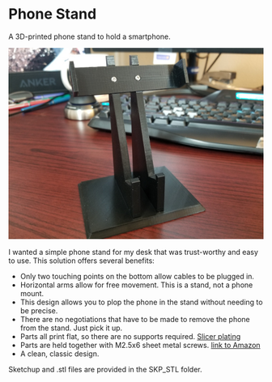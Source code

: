 # Phone Stand
 A 3D-printed phone stand to hold a smartphone.

![The Stand.](./Pics/Scaled_standPic.jpg)

I wanted a simple phone stand for my desk that was trust-worthy and easy to use.  This solution offers several benefits:

- Only two touching points on the bottom allow cables to be plugged in.
- Horizontal arms allow for free movement.  This is a stand, not a phone mount.
- This design allows you to plop the phone in the stand without needing to be precise.
- There are no negotiations that have to be made to remove the phone from the stand.  Just pick it up.
- Parts all print flat, so there are no supports required. [Slicer plating](../blob/master/Pics/Slicer_plating.png)
- Parts are held together with M2.5x6 sheet metal screws. [link to Amazon](https://www.amazon.com/gp/product/B01L7PDGXO/ref=ppx_yo_dt_b_search_asin_title?ie=UTF8&psc=1)
- A clean, classic design.

Sketchup and .stl files are provided in the SKP_STL folder. 
